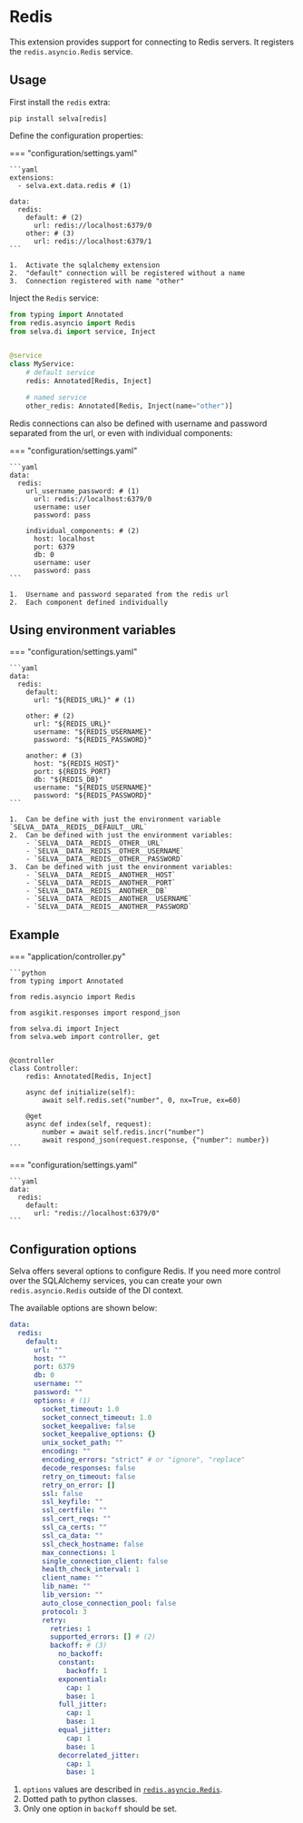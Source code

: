 # Redis

This extension provides support for connecting to Redis servers. It registers the
`redis.asyncio.Redis` service.

## Usage

First install the `redis` extra:

```shell
pip install selva[redis]
```

Define the configuration properties:

=== "configuration/settings.yaml"

    ```yaml
    extensions:
      - selva.ext.data.redis # (1)
    
    data:
      redis:
        default: # (2)
          url: redis://localhost:6379/0
        other: # (3)
          url: redis://localhost:6379/1
    ```

    1.  Activate the sqlalchemy extension
    2.  "default" connection will be registered without a name
    3.  Connection registered with name "other"

Inject the `Redis` service:

```python
from typing import Annotated
from redis.asyncio import Redis
from selva.di import service, Inject


@service
class MyService:
    # default service
    redis: Annotated[Redis, Inject]

    # named service
    other_redis: Annotated[Redis, Inject(name="other")]
```

Redis connections can also be defined with username and password separated from
the url, or even with individual components:

=== "configuration/settings.yaml"

    ```yaml
    data:
      redis:
        url_username_password: # (1)
          url: redis://localhost:6379/0
          username: user
          password: pass
    
        individual_components: # (2)
          host: localhost
          port: 6379
          db: 0
          username: user
          password: pass
    ```

    1.  Username and password separated from the redis url
    2.  Each component defined individually

## Using environment variables

=== "configuration/settings.yaml"

    ```yaml
    data:
      redis:
        default:
          url: "${REDIS_URL}" # (1)

        other: # (2)
          url: "${REDIS_URL}"
          username: "${REDIS_USERNAME}"
          password: "${REDIS_PASSWORD}"
    
        another: # (3)
          host: "${REDIS_HOST}"
          port: ${REDIS_PORT}
          db: "${REDIS_DB}"
          username: "${REDIS_USERNAME}"
          password: "${REDIS_PASSWORD}"
    ```
    
    1.  Can be define with just the environment variable `SELVA__DATA__REDIS__DEFAULT__URL`
    2.  Can be defined with just the environment variables:
        - `SELVA__DATA__REDIS__OTHER__URL`
        - `SELVA__DATA__REDIS__OTHER__USERNAME`
        - `SELVA__DATA__REDIS__OTHER__PASSWORD`
    3.  Can be defined with just the environment variables:
        - `SELVA__DATA__REDIS__ANOTHER__HOST`
        - `SELVA__DATA__REDIS__ANOTHER__PORT`
        - `SELVA__DATA__REDIS__ANOTHER__DB`
        - `SELVA__DATA__REDIS__ANOTHER__USERNAME`
        - `SELVA__DATA__REDIS__ANOTHER__PASSWORD`

## Example

=== "application/controller.py"

    ```python
    from typing import Annotated
    
    from redis.asyncio import Redis
    
    from asgikit.responses import respond_json
    
    from selva.di import Inject
    from selva.web import controller, get
    
    
    @controller
    class Controller:
        redis: Annotated[Redis, Inject]
    
        async def initialize(self):
            await self.redis.set("number", 0, nx=True, ex=60)
    
        @get
        async def index(self, request):
            number = await self.redis.incr("number")
            await respond_json(request.response, {"number": number})
    ```

=== "configuration/settings.yaml"

    ```yaml
    data:
      redis:
        default:
          url: "redis://localhost:6379/0"
    ```

## Configuration options

Selva offers several options to configure Redis. If you need more control over
the SQLAlchemy services, you can create your own `redis.asyncio.Redis` outside
of the DI context.

The available options are shown below:

```yaml
data:
  redis:
    default:
      url: ""
      host: ""
      port: 6379
      db: 0
      username: ""
      password: ""
      options: # (1)
        socket_timeout: 1.0
        socket_connect_timeout: 1.0
        socket_keepalive: false
        socket_keepalive_options: {}
        unix_socket_path: ""
        encoding: ""
        encoding_errors: "strict" # or "ignore", "replace"
        decode_responses: false
        retry_on_timeout: false
        retry_on_error: []
        ssl: false
        ssl_keyfile: ""
        ssl_certfile: ""
        ssl_cert_reqs: ""
        ssl_ca_certs: ""
        ssl_ca_data: ""
        ssl_check_hostname: false
        max_connections: 1
        single_connection_client: false 
        health_check_interval: 1
        client_name: ""
        lib_name: ""
        lib_version: ""
        auto_close_connection_pool: false
        protocol: 3
        retry:
          retries: 1
          supported_errors: [] # (2)
          backoff: # (3)
            no_backoff:
            constant:
              backoff: 1
            exponential:
              cap: 1
              base: 1
            full_jitter:
              cap: 1
              base: 1
            equal_jitter:
              cap: 1
              base: 1
            decorrelated_jitter:
              cap: 1
              base: 1
```

1.  `options` values are described in [`redis.asyncio.Redis`](https://redis.readthedocs.io/en/stable/connections.html#async-client).
2.  Dotted path to python classes.
3.  Only one option in `backoff` should be set.